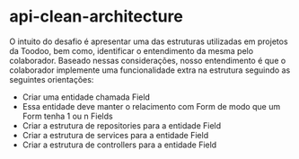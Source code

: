 # api-clean-architecture

O intuito do desafio é apresentar uma das estruturas utilizadas em projetos da Toodoo, bem como, identificar o entendimento da mesma pelo colaborador. Baseado nessas considerações, nosso entendimento é que o colaborador implemente uma funcionalidade extra na estrutura seguindo as seguintes orientações:

- Criar uma entidade chamada Field
- Essa entidade deve manter o relacimento com Form de modo que um Form tenha 1 ou n Fields
- Criar a estrutura de repositories para a entidade Field
- Criar a estrutura de services para a entidade Field
- Criar a estrutura de controllers para a entidade Field
